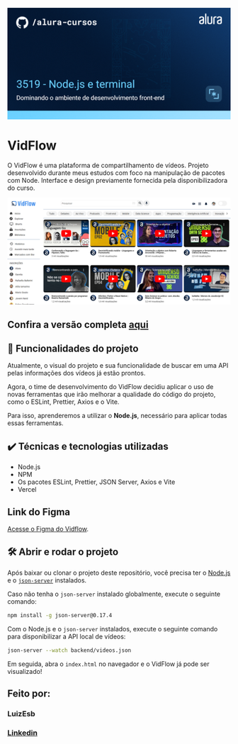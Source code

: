 ![Imagem de capa do curso. O título é "3519 - Node.js e terminal" e o subtítulo é "Dominando o ambiente de desenvolvimento front-end".](./thumb.png)

# VidFlow

O VidFlow é uma plataforma de compartilhamento de vídeos. Projeto desenvolvido durante meus estudos com foco na manipulação de pacotes com Node. Interface e design previamente fornecida pela disponibilizadora do curso.

![Captura de tela do Vidflow.](./vidflow.png)

## Confira a versão completa [aqui](https://vid-flow-beta.vercel.app/)

## 🔨 Funcionalidades do projeto

Atualmente, o visual do projeto e sua funcionalidade de buscar em uma API pelas informações dos vídeos já estão prontos.

Agora, o time de desenvolvimento do VidFlow decidiu aplicar o uso de novas ferramentas que irão melhorar a qualidade do código do projeto, como o ESLint, Prettier, Axios e o Vite.

Para isso, aprenderemos a utilizar o **Node.js**, necessário para aplicar todas essas ferramentas.

## ✔️ Técnicas e tecnologias utilizadas

- Node.js
- NPM
- Os pacotes ESLint, Prettier, JSON Server, Axios e Vite
- Vercel

## Link do Figma

[Acesse o Figma do Vidflow](https://www.figma.com/file/a0crwitCtGmNIQW0RVIs5H/VidFlow-%7C-Curso-Js---Consumindo-dados-de-uma-API?node-id=0%3A1&mode=dev).

## 🛠️ Abrir e rodar o projeto

Após baixar ou clonar o projeto deste repositório, você precisa ter o [Node.js](https://nodejs.org/) e o [`json-server`](https://www.npmjs.com/package/json-server) instalados.

Caso não tenha o `json-server` instalado globalmente, execute o seguinte comando:

```bash
npm install -g json-server@0.17.4
```

Com o Node.js e o `json-server` instalados, execute o seguinte comando para disponibilizar a API local de vídeos:

```bash
json-server --watch backend/videos.json
```

Em seguida, abra o `index.html` no navegador e o VidFlow já pode ser visualizado!

## Feito por:

### LuizEsb

### [Linkedin](https://www.linkedin.com/in/luiz-felipe-esboldrim-9942a0345/)